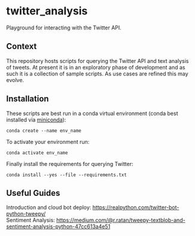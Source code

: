 # twitter_analysis
Playground for interacting with the Twitter API.

## Context

This repository hosts scripts for querying the Twitter API and text analysis of tweets. At present it is in an exploratory phase of development and as such it is a collection of sample scripts. As use cases are refined this may evolve.

## Installation

These scripts are best run in a conda virtual environment (conda best installed via [miniconda](https://docs.conda.io/en/latest/miniconda.html)):

```
conda create --name env_name
```

To activate your environment run:

```
conda activate env_name
```

Finally install the requirements for querying Twitter:

```
conda install --yes --file --requirements.txt
```

## Useful Guides

Introduction and cloud bot deploy: https://realpython.com/twitter-bot-python-tweepy/  
Sentiment Analysis: https://medium.com/@r.ratan/tweepy-textblob-and-sentiment-analysis-python-47cc613a4e51

